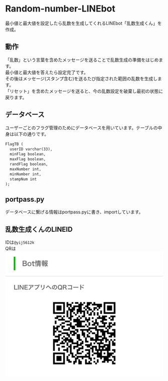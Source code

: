 # Random-number-LINEbot
最小値と最大値を設定したら乱数を生成してくれるLINEbot「乱数生成くん」を作成。

## 動作
「乱数」という言葉を含めたメッセージを送ることで乱数生成の準備をはじめます。  
最小値と最大値を答えたら設定完了です。  
その後はメッセージ(スタンプ含む)を送るたび指定された範囲の乱数を生成します。  
「リセット」を含めたメッセージを送ると、今の乱数設定を破棄し最初の状態に戻ります。 

## データベース  
ユーザーごとのフラグ管理のためにデータベースを用いています。テーブルの中身は以下の通りです。  
```
FlagTB (
  userID varchar(33),
  minFlag boolean,
  maxFlag boolean,
  randFlag boolean,
  maxNumber int,
  minNumber int,
  stampNum int
);
```

## portpass.py
データベースに繋げる情報はportpass.pyに書き、importしています。

## 乱数生成くんのLINEID
IDは`@yij5612k`  
QRは  
![qr](https://github.com/Masaki-Okuyama/Random-number-LINEbot/blob/images/randomku_qr.jpg)
